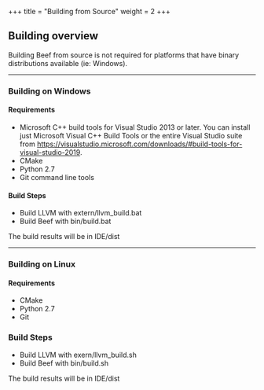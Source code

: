 +++
title = "Building from Source"
weight = 2
+++

## Building overview

Building Beef from source is not required for platforms that have binary distributions available (ie: Windows). 

---

### Building on Windows

#### Requirements

* Microsoft C++ build tools for Visual Studio 2013 or later. You can install just Microsoft Visual C++ Build Tools or the entire Visual Studio suite from https://visualstudio.microsoft.com/downloads/#build-tools-for-visual-studio-2019.
* CMake
* Python 2.7
* Git command line tools

#### Build Steps
* Build LLVM with extern/llvm_build.bat
* Build Beef with bin/build.bat

The build results will be in IDE/dist

---

### Building on Linux

#### Requirements

* CMake
* Python 2.7
* Git

### Build Steps

* Build LLVM with exern/llvm_build.sh
* Build Beef with bin/build.sh

The build results will be in IDE/dist